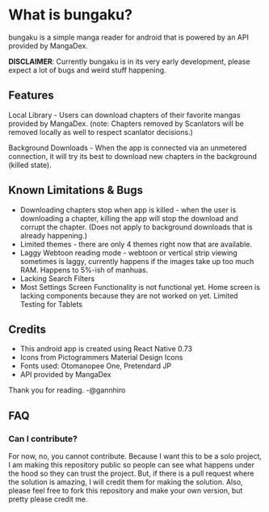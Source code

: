 # What is bungaku?

bungaku is a simple manga reader for android that is powered by an API provided by MangaDex.

**DISCLAIMER**: Currently bungaku is in its very early development, please expect a lot of bugs and weird stuff happening.

## Features

Local Library - Users can download chapters of their favorite mangas provided by MangaDex. (note: Chapters removed by Scanlators will be removed locally as well to respect scanlator decisions.)

Background Downloads - When the app is connected via an unmetered connection, it will try its best to download new chapters in the background (killed state).

## Known Limitations & Bugs

- Downloading chapters stop when app is killed - when the user is downloading a chapter, killing the app will stop the download and corrupt the chapter. (Does not apply to background downloads that is already happening.)
- Limited themes - there are only 4 themes right now that are available.
- Laggy Webtoon reading mode - webtoon or vertical strip viewing sometimes is laggy, currently happens if the images take up too much RAM. Happens to 5%-ish of manhuas.
- Lacking Search Filters
- Most Settings Screen Functionality is not functional yet.
  Home screen is lacking components because they are not worked on yet.
  Limited Testing for Tablets

## Credits

- This android app is created using React Native 0.73
- Icons from Pictogrammers Material Design Icons
- Fonts used: Otomanopee One, Pretendard JP
- API provided by MangaDex

Thank you for reading.
-@gannhiro

## FAQ

### Can I contribute?

For now, no, you cannot contribute. Because I want this to be a solo project, I am making this repository public so people can see what happens under the hood so they can trust the project. But, if there is a pull request where the solution is amazing, I will credit them for making the solution. Also, please feel free to fork this repository and make your own version, but pretty please credit me.
